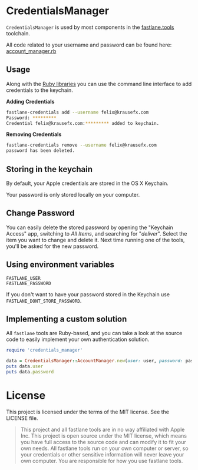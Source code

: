 CredentialsManager
===================

`CredentialsManager` is used by most components in the [fastlane.tools](https://fastlane.tools) toolchain.

All code related to your username and password can be found here: [account_manager.rb](https://github.com/fastlane/CredentialsManager/blob/master/lib/credentials_manager/account_manager.rb)

## Usage
Along with the [Ruby libraries](https://github.com/fastlane/credentials_manager#implementing-a-custom-solution) you can use the command line interface to add credentials to the keychain.

**Adding Credentials**
```sh
fastlane-credentials add --username felix@krausefx.com
Password: *********
Credential felix@krausefx.com:********* added to keychain.
```

**Removing Credentials**
```sh
fastlane-credentials remove --username felix@krausefx.com
password has been deleted.
```

## Storing in the keychain

By default, your Apple credentials are stored in the OS X Keychain.

Your password is only stored locally on your computer.

## Change Password

You can easily delete the stored password by opening the "Keychain Access" app, switching to *All Items*, and searching for "*deliver*". Select the item you want to change and delete it. Next time running one of the tools, you'll be asked for the new password.

## Using environment variables

```
FASTLANE_USER
FASTLANE_PASSWORD
```

If you don't want to have your password stored in the Keychain use `FASTLANE_DONT_STORE_PASSWORD`.

## Implementing a custom solution

All ```fastlane``` tools are Ruby-based, and you can take a look at the source code to easily implement your own authentication solution.

```ruby
require 'credentials_manager'

data = CredentialsManager::AccountManager.new(user: user, password: password)
puts data.user
puts data.password
```

# License

This project is licensed under the terms of the MIT license. See the LICENSE file.

> This project and all fastlane tools are in no way affiliated with Apple Inc. This project is open source under the MIT license, which means you have full access to the source code and can modify it to fit your own needs. All fastlane tools run on your own computer or server, so your credentials or other sensitive information will never leave your own computer. You are responsible for how you use fastlane tools.
